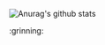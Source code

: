 ![Anurag's github stats](https://github-readme-stats.vercel.app/api?username=Nakib22)
<br>
<div> :grinning:</div>
